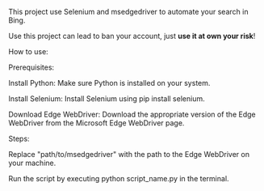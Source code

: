 This project use Selenium and msedgedriver to automate your search in Bing.

Use this project can lead to ban your account, just **use it at own your risk**!

How to use:

Prerequisites:

Install Python: Make sure Python is installed on your system.

Install Selenium: Install Selenium using pip install selenium.

Download Edge WebDriver: Download the appropriate version of the Edge WebDriver from the Microsoft Edge WebDriver page.

Steps:

Replace "path/to/msedgedriver" with the path to the Edge WebDriver on your machine.

Run the script by executing python script_name.py in the terminal.
